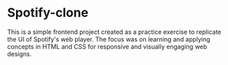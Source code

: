 # Spotify-clone

This is a simple frontend project created as a practice exercise to replicate the UI of Spotify's web player. The focus was on learning and applying concepts in HTML and CSS for responsive and visually engaging web designs.
